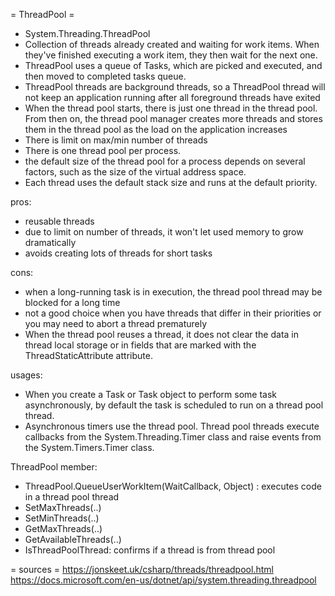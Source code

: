 = ThreadPool =
- System.Threading.ThreadPool
- Collection of threads already created and waiting for work items. When they've finished executing a work item, they then wait for the next one.
- ThreadPool uses a queue of Tasks, which are picked and executed, and then moved to completed tasks queue.
- ThreadPool threads are background threads, so a ThreadPool thread will not keep an application running after all foreground threads have exited
- When the thread pool starts, there is just one thread in the thread pool. From then on, the thread pool manager creates more threads and stores them in the thread pool as the load on the application increases
- There is limit on max/min number of threads
- There is one thread pool per process.
- the default size of the thread pool for a process depends on several factors, such as the size of the virtual address space.
- Each thread uses the default stack size and runs at the default priority.

pros:
- reusable threads
- due to limit on number of threads, it won't let used memory to grow dramatically
- avoids creating lots of threads for short tasks

cons:
- when a long-running task is in execution, the thread pool thread may be blocked for a long time
- not a good choice when you have threads that differ in their priorities or you may need to abort a thread prematurely
- When the thread pool reuses a thread, it does not clear the data in thread local storage or in fields that are marked with the ThreadStaticAttribute attribute.

usages:
- When you create a Task or Task<TResult> object to perform some task asynchronously, by default the task is scheduled to run on a thread pool thread.
- Asynchronous timers use the thread pool. Thread pool threads execute callbacks from the System.Threading.Timer class and raise events from the System.Timers.Timer class.


ThreadPool member:
- ThreadPool.QueueUserWorkItem(WaitCallback, Object) : executes code in a thread pool thread
- SetMaxThreads(..)
- SetMinThreads(..)
- GetMaxThreads(..)
- GetAvailableThreads(..)
- IsThreadPoolThread: confirms if a thread is from thread pool

= sources =
https://jonskeet.uk/csharp/threads/threadpool.html
https://docs.microsoft.com/en-us/dotnet/api/system.threading.threadpool
